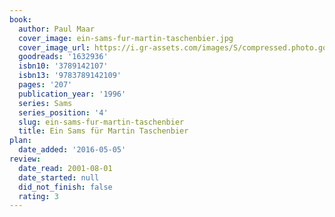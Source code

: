 ```yaml
---
book:
  author: Paul Maar
  cover_image: ein-sams-fur-martin-taschenbier.jpg
  cover_image_url: https://i.gr-assets.com/images/S/compressed.photo.goodreads.com/books/1382614910l/1632936._SX98_.jpg
  goodreads: '1632936'
  isbn10: '3789142107'
  isbn13: '9783789142109'
  pages: '207'
  publication_year: '1996'
  series: Sams
  series_position: '4'
  slug: ein-sams-fur-martin-taschenbier
  title: Ein Sams für Martin Taschenbier
plan:
  date_added: '2016-05-05'
review:
  date_read: 2001-08-01
  date_started: null
  did_not_finish: false
  rating: 3
---
```

